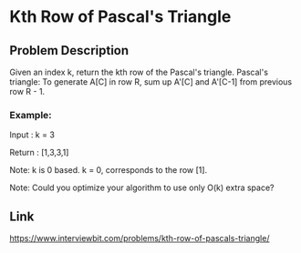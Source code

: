 # Kth Row of Pascal's Triangle

## Problem Description

Given an index k, return the kth row of the Pascal's triangle.
Pascal's triangle: To generate A[C] in row R, sum up A'[C] and A'[C-1] from previous row R - 1.

### Example:

Input : k = 3


Return : [1,3,3,1]

Note: k is 0 based. k = 0, corresponds to the row [1]. 

Note: Could you optimize your algorithm to use only O(k) extra space?

## Link

https://www.interviewbit.com/problems/kth-row-of-pascals-triangle/